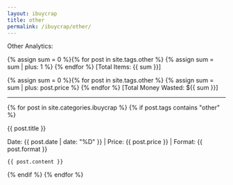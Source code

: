 ```yaml
---
layout: ibuycrap
title: other
permalink: /ibuycrap/other/
---
```


<p id="description">
    Other Analytics: 
    
</p> 

<p id="description">
{% assign sum = 0 %}{% for post in site.tags.other %}
    {% assign sum = sum | plus: 1 %}
{% endfor %}
[Total Items: {{ sum }}]  
<!--Working-->

{% assign sum = 0 %}{% for post in site.tags.other %}
    {% assign sum = sum | plus: post.price %}
{% endfor %}
[Total Money Wasted: ${{ sum }}]
<!--Working-->

</p>

___

{% for post in site.categories.ibuycrap  %}
  {% if post.tags contains "other" %}
   <div class="lamlog">
    <p class="info">
     {{ post.title }}
    </p>
    <p class="info"> Date: {{ post.date | date: "%D" }} | Price: {{ post.price }} | Format: {{ post.format }} </p>

    {{ post.content }}
</div>
   {% endif %}
{% endfor %}

